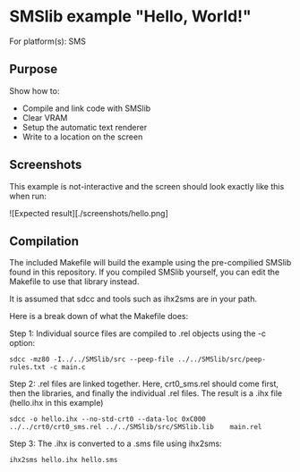 # SMSlib example "Hello, World!"

For platform(s): SMS

## Purpose

Show how to:
 - Compile and link code with SMSlib
 - Clear VRAM
 - Setup the automatic text renderer
 - Write to a location on the screen

## Screenshots

This example is not-interactive and the screen should look exactly like
this when run:

![Expected result][./screenshots/hello.png]

## Compilation

The included Makefile will build the example using the pre-compilied SMSlib found in
this repository. If you compiled SMSlib yourself, you can edit the Makefile to use
that library instead.

It is assumed that sdcc and tools such as ihx2sms are in your path.

Here is a break down of what the Makefile does:

Step 1: Individual source files are compiled to .rel objects using the -c option:

`sdcc -mz80 -I../../SMSlib/src --peep-file ../../SMSlib/src/peep-rules.txt -c main.c`

Step 2: .rel files are linked together. Here, crt0_sms.rel should come first, then the libraries, and finally
the individual .rel files. The result is a .ihx file (hello.ihx in this example)

`sdcc -o hello.ihx --no-std-crt0 --data-loc 0xC000 ../../crt0/crt0_sms.rel ../../SMSlib/src/SMSlib.lib    main.rel`

Step 3: The .ihx is converted to a .sms file using ihx2sms:

`ihx2sms hello.ihx hello.sms`

